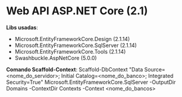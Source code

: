 # Web API ASP.NET Core (2.1)

**Libs usadas**:
- Microsoft.EntityFrameworkCore.Design (2.1.14)
- Microsoft.EntityFrameworkCore.SqlServer (2.1.14)
- Microsoft.EntityFrameworkCore.Tools (2.1.14)
- Swashbuckle.AspNetCore (5.0.0)

**Comando Scaffold-Context**:
Scaffold-DbContext "Data Source=<nome_do_servidor>; Initial Catalog=<nome_do_banco>; Integrated Security=True" 
Microsoft.EntityFrameworkCore.SqlServer -OutputDir Domains -ContextDir Contexts -Context <nome_do_bancos>
